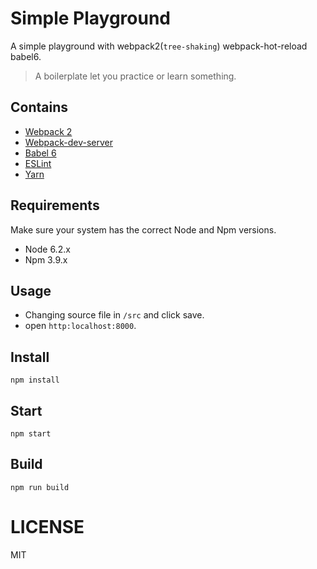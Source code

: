 # Simple Playground

A simple playground with webpack2(`tree-shaking`) webpack-hot-reload babel6.

> A boilerplate let you practice or learn something.

## Contains

- [Webpack 2](https://webpack.github.io)
- [Webpack-dev-server](https://webpack.github.io/docs/webpack-dev-server.html)
- [Babel 6](https://babeljs.io/)
- [ESLint](http://eslint.org/)
- [Yarn](https://yarnpkg.com/)

## Requirements
Make sure your system has the correct Node and Npm versions.

- Node 6.2.x
- Npm 3.9.x

## Usage
- Changing source file in `/src` and click save.
- open `http:localhost:8000`.

## Install
```
npm install
```

## Start
```
npm start
```

## Build
```
npm run build
```

LICENSE
=======

MIT
